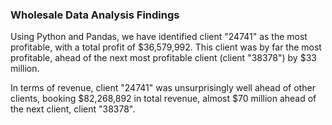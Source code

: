 ### Wholesale Data Analysis Findings

Using Python and Pandas, we have identified client "24741" as the most profitable, with a total profit of $36,579,992. This client was by far the most profitable, ahead of the next most profitable client (client "38378") by $33 million.

In terms of revenue, client "24741" was unsurprisingly well ahead of other clients, booking $82,268,892 in total revenue, almost $70 million ahead of the next client, client "38378".

